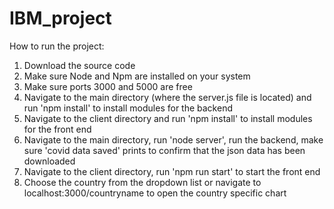 # IBM_project

How to run the project:

1. Download the source code
2. Make sure Node and Npm are installed on your system
3. Make sure ports 3000 and 5000 are free
3. Navigate to the main directory (where the server.js file is located) and run 'npm install' to install modules for the backend
4. Navigate to the client directory and run 'npm install' to install modules for the front end
5. Navigate to the main directory, run 'node server', run the backend, make sure 'covid data saved' prints to confirm that the json data has been downloaded
6. Navigate to the client directory, run 'npm run start' to start the front end
7. Choose the country from the dropdown list or navigate to localhost:3000/countryname to open the country specific chart

